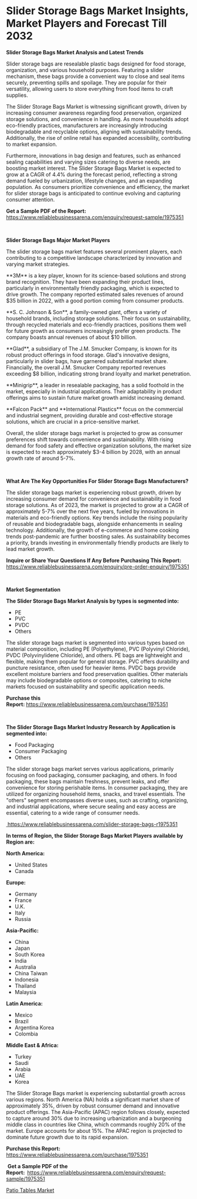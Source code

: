 <p><h1>Slider Storage Bags Market Insights, Market Players and Forecast Till 2032</h1></p><p><strong>Slider Storage Bags Market Analysis and Latest Trends</strong></p>
<p><p>Slider storage bags are resealable plastic bags designed for food storage, organization, and various household purposes. Featuring a slider mechanism, these bags provide a convenient way to close and seal items securely, preventing spills and spoilage. They are popular for their versatility, allowing users to store everything from food items to craft supplies.</p><p>The Slider Storage Bags Market is witnessing significant growth, driven by increasing consumer awareness regarding food preservation, organized storage solutions, and convenience in handling. As more households adopt eco-friendly practices, manufacturers are increasingly introducing biodegradable and recyclable options, aligning with sustainability trends. Additionally, the rise of online retail has expanded accessibility, contributing to market expansion.</p><p>Furthermore, innovations in bag design and features, such as enhanced sealing capabilities and varying sizes catering to diverse needs, are boosting market interest. The Slider Storage Bags Market is expected to grow at a CAGR of 4.4% during the forecast period, reflecting a strong demand fueled by urbanization, lifestyle changes, and an expanding population. As consumers prioritize convenience and efficiency, the market for slider storage bags is anticipated to continue evolving and capturing consumer attention.</p></p>
<p><strong>Get a Sample PDF of the Report:&nbsp;</strong> <a href="https://www.reliablebusinessarena.com/enquiry/request-sample/1975351?utm_campaign=1892&utm_medium=2&utm_source=Github&utm_content=ia&utm_term=08022025&utm_id=slider-storage-bags">https://www.reliablebusinessarena.com/enquiry/request-sample/1975351</a></p>
<p>&nbsp;</p>
<p><strong>Slider Storage Bags Major Market Players</strong></p>
<p><p>The slider storage bags market features several prominent players, each contributing to a competitive landscape characterized by innovation and varying market strategies. </p><p>**3M** is a key player, known for its science-based solutions and strong brand recognition. They have been expanding their product lines, particularly in environmentally friendly packaging, which is expected to drive growth. The company reported estimated sales revenues of around $35 billion in 2022, with a good portion coming from consumer products.</p><p>**S. C. Johnson & Son**, a family-owned giant, offers a variety of household brands, including storage solutions. Their focus on sustainability, through recycled materials and eco-friendly practices, positions them well for future growth as consumers increasingly prefer green products. The company boasts annual revenues of about $10 billion.</p><p>**Glad**, a subsidiary of The J.M. Smucker Company, is known for its robust product offerings in food storage. Glad's innovative designs, particularly in slider bags, have garnered substantial market share. Financially, the overall J.M. Smucker Company reported revenues exceeding $8 billion, indicating strong brand loyalty and market penetration.</p><p>**Minigrip**, a leader in resealable packaging, has a solid foothold in the market, especially in industrial applications. Their adaptability in product offerings aims to sustain future market growth amidst increasing demand.</p><p>**Falcon Pack** and **International Plastics** focus on the commercial and industrial segment, providing durable and cost-effective storage solutions, which are crucial in a price-sensitive market.</p><p>Overall, the slider storage bags market is projected to grow as consumer preferences shift towards convenience and sustainability. With rising demand for food safety and effective organization solutions, the market size is expected to reach approximately $3-4 billion by 2028, with an annual growth rate of around 5-7%.</p></p>
<p>&nbsp;</p>
<p><strong>What Are The Key Opportunities For Slider Storage Bags Manufacturers?</strong></p>
<p><p>The slider storage bags market is experiencing robust growth, driven by increasing consumer demand for convenience and sustainability in food storage solutions. As of 2023, the market is projected to grow at a CAGR of approximately 5-7% over the next five years, fueled by innovations in materials and eco-friendly options. Key trends include the rising popularity of reusable and biodegradable bags, alongside enhancements in sealing technology. Additionally, the growth of e-commerce and home cooking trends post-pandemic are further boosting sales. As sustainability becomes a priority, brands investing in environmentally friendly products are likely to lead market growth.</p></p>
<p><strong>Inquire or Share Your Questions If Any Before Purchasing This Report:</strong> <a href="https://www.reliablebusinessarena.com/enquiry/pre-order-enquiry/1975351?utm_campaign=1892&utm_medium=2&utm_source=Github&utm_content=ia&utm_term=08022025&utm_id=slider-storage-bags">https://www.reliablebusinessarena.com/enquiry/pre-order-enquiry/1975351</a></p>
<p>&nbsp;</p>
<p><strong>Market Segmentation</strong></p>
<p><strong>The Slider Storage Bags Market Analysis by types is segmented into:</strong></p>
<p><ul><li>PE</li><li>PVC</li><li>PVDC</li><li>Others</li></ul></p>
<p><p>The slider storage bags market is segmented into various types based on material composition, including PE (Polyethylene), PVC (Polyvinyl Chloride), PVDC (Polyvinylidene Chloride), and others. PE bags are lightweight and flexible, making them popular for general storage. PVC offers durability and puncture resistance, often used for heavier items. PVDC bags provide excellent moisture barriers and food preservation qualities. Other materials may include biodegradable options or composites, catering to niche markets focused on sustainability and specific application needs.</p></p>
<p><strong>Purchase this Report:&nbsp;</strong><a href="https://www.reliablebusinessarena.com/purchase/1975351?utm_campaign=1892&utm_medium=2&utm_source=Github&utm_content=ia&utm_term=08022025&utm_id=slider-storage-bags">https://www.reliablebusinessarena.com/purchase/1975351</a></p>
<p>&nbsp;</p>
<p><strong>The Slider Storage Bags Market Industry Research by Application is segmented into:</strong></p>
<p><ul><li>Food Packaging</li><li>Consumer Packaging</li><li>Others</li></ul></p>
<p><p>The slider storage bags market serves various applications, primarily focusing on food packaging, consumer packaging, and others. In food packaging, these bags maintain freshness, prevent leaks, and offer convenience for storing perishable items. In consumer packaging, they are utilized for organizing household items, snacks, and travel essentials. The "others" segment encompasses diverse uses, such as crafting, organizing, and industrial applications, where secure sealing and easy access are essential, catering to a wide range of consumer needs.</p></p>
<p><a href="https://www.reliablebusinessarena.com/slider-storage-bags-r1975351?utm_campaign=1892&utm_medium=2&utm_source=Github&utm_content=ia&utm_term=08022025&utm_id=slider-storage-bags">&nbsp;https://www.reliablebusinessarena.com/slider-storage-bags-r1975351</a></p>
<p><strong>In terms of Region, the Slider Storage Bags Market Players available by Region are:</strong></p>
<p>
    <p> <strong> North America: </strong>
        <ul>
            <li>United States</li>
            <li>Canada</li>
        </ul>
        </p> 
    <p> <strong> Europe: </strong>
        <ul>
            <li>Germany</li>
            <li>France</li>
            <li>U.K.</li>
            <li>Italy</li>
            <li>Russia</li>
        </ul>
        </p> 
    <p> <strong> Asia-Pacific: </strong>
        <ul>
            <li>China</li>
            <li>Japan</li>
            <li>South Korea</li>
            <li>India</li>
            <li>Australia</li>
            <li>China Taiwan</li>
            <li>Indonesia</li>
            <li>Thailand</li>
            <li>Malaysia</li>
        </ul>
        </p> 
    <p> <strong> Latin America: </strong>
        <ul>
            <li>Mexico</li>
            <li>Brazil</li>
            <li>Argentina Korea</li>
            <li>Colombia</li>
        </ul>
        </p> 
    <p> <strong> Middle East & Africa: </strong>
        <ul>
            <li>Turkey</li>
            <li>Saudi</li>
            <li>Arabia</li>
            <li>UAE</li>
            <li>Korea</li>
        </ul>
    </p>
    </p>
<p><p>The Slider Storage Bags market is experiencing substantial growth across various regions. North America (NA) holds a significant market share of approximately 35%, driven by robust consumer demand and innovative product offerings. The Asia-Pacific (APAC) region follows closely, expected to capture around 30% due to increasing urbanization and a burgeoning middle class in countries like China, which commands roughly 20% of the market. Europe accounts for about 15%. The APAC region is projected to dominate future growth due to its rapid expansion.</p></p>
<p><strong>Purchase this Report: </strong><a href="https://www.reliablebusinessarena.com/purchase/1975351?utm_campaign=1892&utm_medium=2&utm_source=Github&utm_content=ia&utm_term=08022025&utm_id=slider-storage-bags">https://www.reliablebusinessarena.com/purchase/1975351</a></p>
<p>&nbsp;<strong>Get a Sample PDF of the Report:&nbsp;&nbsp;</strong><a href="https://www.reliablebusinessarena.com/enquiry/request-sample/1975351?utm_campaign=1892&utm_medium=2&utm_source=Github&utm_content=ia&utm_term=08022025&utm_id=slider-storage-bags">https://www.reliablebusinessarena.com/enquiry/request-sample/1975351</a></p>
<p><strong></strong></p>
<p><p><a href="https://github.com/provorikovar/Market-Research-Report-List-7/blob/main/patio-tables-market.md?utm_campaign=1892&utm_medium=2&utm_source=Github&utm_content=ia&utm_term=08022025&utm_id=slider-storage-bags">Patio Tables Market</a></p></p>